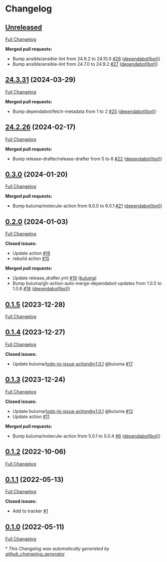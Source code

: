 # Changelog

## [Unreleased](https://github.com/buluma/ansible-role-autofs/tree/HEAD)

[Full Changelog](https://github.com/buluma/ansible-role-autofs/compare/24.3.31...HEAD)

**Merged pull requests:**

- Bump ansible/ansible-lint from 24.9.2 to 24.10.0 [\#28](https://github.com/buluma/ansible-role-autofs/pull/28) ([dependabot[bot]](https://github.com/apps/dependabot))
- Bump ansible/ansible-lint from 24.7.0 to 24.9.2 [\#27](https://github.com/buluma/ansible-role-autofs/pull/27) ([dependabot[bot]](https://github.com/apps/dependabot))

## [24.3.31](https://github.com/buluma/ansible-role-autofs/tree/24.3.31) (2024-03-29)

[Full Changelog](https://github.com/buluma/ansible-role-autofs/compare/24.2.26...24.3.31)

**Merged pull requests:**

- Bump dependabot/fetch-metadata from 1 to 2 [\#25](https://github.com/buluma/ansible-role-autofs/pull/25) ([dependabot[bot]](https://github.com/apps/dependabot))

## [24.2.26](https://github.com/buluma/ansible-role-autofs/tree/24.2.26) (2024-02-17)

[Full Changelog](https://github.com/buluma/ansible-role-autofs/compare/0.3.0...24.2.26)

**Merged pull requests:**

- Bump release-drafter/release-drafter from 5 to 6 [\#22](https://github.com/buluma/ansible-role-autofs/pull/22) ([dependabot[bot]](https://github.com/apps/dependabot))

## [0.3.0](https://github.com/buluma/ansible-role-autofs/tree/0.3.0) (2024-01-20)

[Full Changelog](https://github.com/buluma/ansible-role-autofs/compare/0.2.0...0.3.0)

**Merged pull requests:**

- Bump buluma/molecule-action from 6.0.0 to 6.0.1 [\#21](https://github.com/buluma/ansible-role-autofs/pull/21) ([dependabot[bot]](https://github.com/apps/dependabot))

## [0.2.0](https://github.com/buluma/ansible-role-autofs/tree/0.2.0) (2024-01-03)

[Full Changelog](https://github.com/buluma/ansible-role-autofs/compare/0.1.5...0.2.0)

**Closed issues:**

- Update action [\#16](https://github.com/buluma/ansible-role-autofs/issues/16)
- rebuild action [\#15](https://github.com/buluma/ansible-role-autofs/issues/15)

**Merged pull requests:**

- Update release\_drafter.yml [\#19](https://github.com/buluma/ansible-role-autofs/pull/19) ([buluma](https://github.com/buluma))
- Bump buluma/gh-action-auto-merge-dependabot-updates from 1.0.5 to 1.0.8 [\#18](https://github.com/buluma/ansible-role-autofs/pull/18) ([dependabot[bot]](https://github.com/apps/dependabot))

## [0.1.5](https://github.com/buluma/ansible-role-autofs/tree/0.1.5) (2023-12-28)

[Full Changelog](https://github.com/buluma/ansible-role-autofs/compare/0.1.4...0.1.5)

## [0.1.4](https://github.com/buluma/ansible-role-autofs/tree/0.1.4) (2023-12-27)

[Full Changelog](https://github.com/buluma/ansible-role-autofs/compare/0.1.3...0.1.4)

**Closed issues:**

- Update buluma/todo-to-issue-action@v1.0.1 @buluma [\#17](https://github.com/buluma/ansible-role-autofs/issues/17)

## [0.1.3](https://github.com/buluma/ansible-role-autofs/tree/0.1.3) (2023-12-24)

[Full Changelog](https://github.com/buluma/ansible-role-autofs/compare/0.1.2...0.1.3)

**Closed issues:**

- Update buluma/todo-to-issue-action@v1.0.1 @buluma [\#12](https://github.com/buluma/ansible-role-autofs/issues/12)
- Update action [\#11](https://github.com/buluma/ansible-role-autofs/issues/11)

**Merged pull requests:**

- Bump buluma/molecule-action from 5.0.1 to 5.0.4 [\#6](https://github.com/buluma/ansible-role-autofs/pull/6) ([dependabot[bot]](https://github.com/apps/dependabot))

## [0.1.2](https://github.com/buluma/ansible-role-autofs/tree/0.1.2) (2022-10-06)

[Full Changelog](https://github.com/buluma/ansible-role-autofs/compare/0.1.1...0.1.2)

## [0.1.1](https://github.com/buluma/ansible-role-autofs/tree/0.1.1) (2022-05-13)

[Full Changelog](https://github.com/buluma/ansible-role-autofs/compare/0.1.0...0.1.1)

**Closed issues:**

- Add to tracker [\#1](https://github.com/buluma/ansible-role-autofs/issues/1)

## [0.1.0](https://github.com/buluma/ansible-role-autofs/tree/0.1.0) (2022-05-11)

[Full Changelog](https://github.com/buluma/ansible-role-autofs/compare/707f567f4ed24403cfe00d120a3e07d45d937001...0.1.0)



\* *This Changelog was automatically generated by [github_changelog_generator](https://github.com/github-changelog-generator/github-changelog-generator)*
